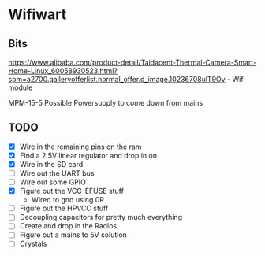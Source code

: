 # Wifiwart

## Bits
https://www.alibaba.com/product-detail/Taidacent-Thermal-Camera-Smart-Home-Linux_60058930523.html?spm=a2700.galleryofferlist.normal_offer.d_image.10236708ulT9Oy
    - Wifi module

MPM-15-5
    Possible Powersupply to come down from mains

## TODO
- [x] Wire in the remaining pins on the ram
- [x] Find a 2.5V linear regulator and drop in on
- [x] Wire in the SD card
- [ ] Wire out the UART bus
- [ ] Wire out some GPIO
- [x] Figure out the VCC-EFUSE stuff
    - Wired to gnd using 0R
- [ ] Figure out the HPVCC stuff
- [ ] Decoupling capacitors for pretty much everything
- [ ] Create and drop in the Radios 
- [ ] Figure out a mains to 5V solution
- [ ] Crystals
